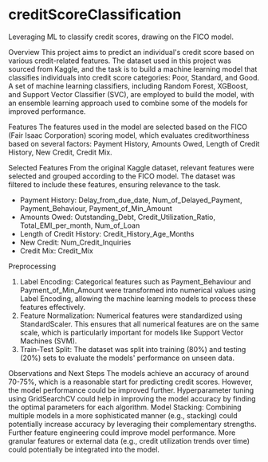 # creditScoreClassification
Leveraging ML to classify credit scores, drawing on the FICO model.

Overview
This project aims to predict an individual's credit score based on various credit-related features. The dataset used in this project was sourced from Kaggle, and the task is to build a machine learning model that classifies individuals into credit score categories: Poor, Standard, and Good. A set of machine learning classifiers, including Random Forest, XGBoost, and Support Vector Classifier (SVC), are employed to build the model, with an ensemble learning approach used to combine some of the models for improved performance.

Features
The features used in the model are selected based on the FICO (Fair Isaac Corporation) scoring model, which evaluates creditworthiness based on several factors: Payment History, Amounts Owed, Length of Credit History, New Credit, Credit Mix.

Selected Features
From the original Kaggle dataset, relevant features were selected and grouped according to the FICO model. The dataset was filtered to include these features, ensuring relevance to the task.

- Payment History: Delay_from_due_date, Num_of_Delayed_Payment, Payment_Behaviour, Payment_of_Min_Amount
- Amounts Owed: Outstanding_Debt, Credit_Utilization_Ratio, Total_EMI_per_month, Num_of_Loan
- Length of Credit History: Credit_History_Age_Months
- New Credit: Num_Credit_Inquiries
- Credit Mix: Credit_Mix

Preprocessing
1. Label Encoding:
Categorical features such as Payment_Behaviour and Payment_of_Min_Amount were transformed into numerical values using Label Encoding, allowing the machine learning models to process these features effectively.
2. Feature Normalization:
Numerical features were standardized using StandardScaler. This ensures that all numerical features are on the same scale, which is particularly important for models like Support Vector Machines (SVM).
3. Train-Test Split:
The dataset was split into training (80%) and testing (20%) sets to evaluate the models' performance on unseen data.

Observations and Next Steps
The models achieve an accuracy of around 70-75%, which is a reasonable start for predicting credit scores. However, the model performance could be improved further. Hyperparameter tuning using GridSearchCV could help in improving the model accuracy by finding the optimal parameters for each algorithm. Model Stacking: Combining multiple models in a more sophisticated manner (e.g., stacking) could potentially increase accuracy by leveraging their complementary strengths. Further feature engineering could improve model performance. More granular features or external data (e.g., credit utilization trends over time) could potentially be integrated into the model.
